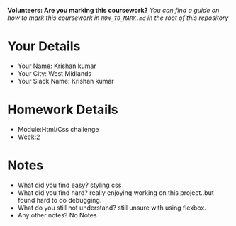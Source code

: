 <!--

The title for your pull request should be made in this format

CITY CLASS_NO - FIRST_NAME LAST_NAME - MODULE - WEEK_NO

For example,

London Class 7 - Chris Owen - HTML/CSS - Week 1

Please complete the details below this message

-->

**Volunteers: Are you marking this coursework?** _You can find a guide on how to mark this coursework in `HOW_TO_MARK.md` in the root of this repository_

# Your Details

- Your Name: Krishan kumar
- Your City: West Midlands
- Your Slack Name: Krishan kumar

# Homework Details

- Module:Html/Css challenge
- Week:2

# Notes

- What did you find easy?
styling css 
- What did you find hard?
  really enjoying working on this project..but found hard to do debugging.
- What do you still not understand?
still unsure with using flexbox.
- Any other notes?
No Notes